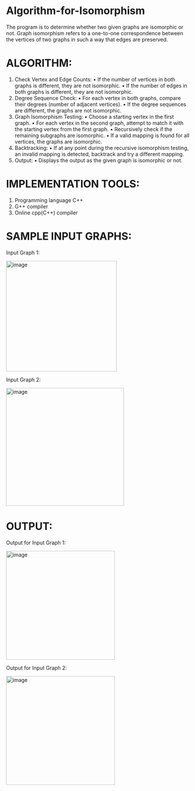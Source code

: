# Algorithm-for-Isomorphism

The program is to determine whether two given graphs are isomorphic or not. Graph isomorphism refers to a one-to-one correspondence between the vertices of two graphs in such a way that edges are preserved.

# ALGORITHM:

1.	Check Vertex and Edge Counts:
       • If the number of vertices in both graphs is different, they are not isomorphic.
       •	If the number of edges in both graphs is different, they are not isomorphic.
2.	Degree Sequence Check:
       •	For each vertex in both graphs, compare their degrees (number of adjacent vertices).
       •	If the degree sequences are different, the graphs are not isomorphic.
3.	Graph Isomorphism Testing:
       •	Choose a starting vertex in the first graph.
       •	For each vertex in the second graph, attempt to match it with the starting vertex from the first graph.
       •	Recursively check if the remaining subgraphs are isomorphic.
       •	If a valid mapping is found for all vertices, the graphs are isomorphic.
4.	Backtracking:
       •	If at any point during the recursive isomorphism testing, an invalid mapping is detected, backtrack and try a different mapping.
5.	Output:
       •	Displays the output as the given graph is isomorphic or not.

# IMPLEMENTATION TOOLS:

1.  Programming language C++
2.	G++ compiler
3.	Online cpp(C++) compiler

# SAMPLE INPUT GRAPHS:

Input Graph 1:

<img width="302" alt="image" src="https://github.com/JagadeeshR14/Algorithm-for-Isomorphism/assets/139132404/d59db1ad-4408-43a6-bd07-d02d1e3be28c">

Input Graph 2:

<img width="322" alt="image" src="https://github.com/JagadeeshR14/Algorithm-for-Isomorphism/assets/139132404/236e83ed-cf2a-44ae-aae5-e95ed84cf5e1">

# OUTPUT:

Output for Input Graph 1:

<img width="297" alt="image" src="https://github.com/JagadeeshR14/Algorithm-for-Isomorphism/assets/139132404/d49d6392-4921-40e9-9b8e-9b84b834eb3a">

Output for Input Graph 2:

<img width="297" alt="image" src="https://github.com/JagadeeshR14/Algorithm-for-Isomorphism/assets/139132404/fd5a9912-ffbd-4720-9693-398b63a382f1">
